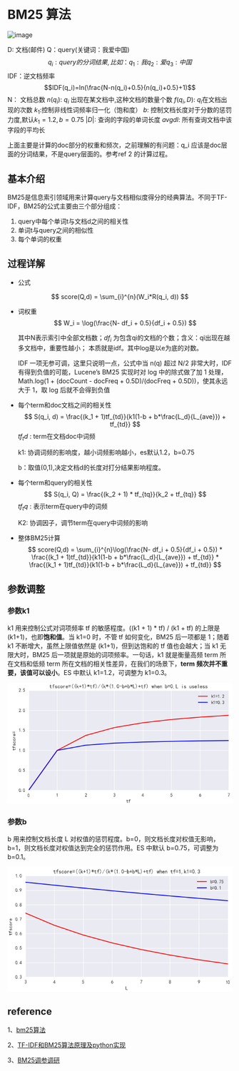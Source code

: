 # BM25 算法


![image](https://github.com/ww5365/tiny_util/assets/15375027/376d3904-d6c3-4d20-a785-fc26148e2d9d)

D: 文档(邮件)
Q：query(关键词：我爱中国)
$$q_i : query的分词结果,比如：q_1: 我 q_2:爱 q_3:中国$$ 
IDF：逆文档频率
$$IDF(q_i)=ln(\frac{N-n(q_i)+0.5}{n(q_i)+0.5}+1)$$ 
N： 文档总数
$n(q_i)$: $q_i$ 出现在某文档中,这种文档的数量个数
$f(q_i,D)$: $q_i$在文档出现的次数
$k_1$:控制非线性词频率归一化（饱和度）
$b$: 控制文档长度对于分数的惩罚力度,默认$k_1=1.2,b=0.75$
$|D|$: 查询的字段的单词长度
$avgdl$: 所有查询文档中该字段的平均长


上面主要是计算的doc部分的权重和频次，之前理解的有问题：q_i 应该是doc层面的分词结果，不是query层面的。参考ref 2 的计算过程。


## 基本介绍

BM25是信息索引领域用来计算query与文档相似度得分的经典算法。不同于TF-IDF，BM25的公式主要由三个部分组成：

1. query中每个单词t与文档d之间的相关性
2. 单词t与query之间的相似性
3. 每个单词的权重

## 过程详解

* 公式

$$
score(Q,d) = \sum_{i}^{n}(W_i*R(q_i, d))
$$

* 词权重
  $$
  W_i = \log(\frac{N- df_i + 0.5}{df_i + 0.5})
  $$
  
  
  
  其中N表示索引中全部文档数；$df_i$ 为包含qi的文档的个数；含义：qi出现在越多文档中，重要性越小； 本质就是idf。其中log是以e为底的对数。

   IDF 一项无参可调，这里只说明一点，公式中当 n(q) 超过 N/2 非常大时，IDF 有得到负值的可能，Lucene’s BM25 实现时对 log 中的除式做了加 1 处理，Math.log(1 + (docCount - docFreq + 0.5D)/(docFreq + 0.5D))，使其永远大于 1，取 log 后就不会得到负值
  
* 每个term和doc文档之间的相关性
  $$
  S(q_i, d) = \frac{(k_1 + 1)tf_{td}}{k1(1-b + b*\frac{L_d}{L_{ave}}) + tf_{td}}
  $$
  $tf_td$ : term在文档doc中词频

  k1: 协调词频的影响度，越小词频影响越小，es默认1.2，b=0.75

  b：取值(0,1),决定文档d的长度对打分结果影响程度。 

* 每个term和query的相关性
  $$
  S(q_i, Q) = \frac{(k_2 + 1) * tf_{tq}}{k_2 + tf_{tq}}
  $$
  $tf_tq$ : 表示term在query中的词频

  K2: 协调因子，调节term在query中词频的影响

* 整体BM25计算
  $$
  score(Q,d) = \sum_{i}^{n}\log(\frac{N- df_i + 0.5}{df_i + 0.5}) *  \frac{(k_1 + 1)tf_{td}}{k1(1-b + b*\frac{L_d}{L_{ave}}) + tf_{td}} *  \frac{(k_1 + 1)tf_{td}}{k1(1-b + b*\frac{L_d}{L_{ave}}) + tf_{td}}
  $$
  
## 参数调整

### 参数k1
k1 用来控制公式对词项频率 tf 的敏感程度。((k1 + 1) * tf) / (k1 + tf) 的上限是 (k1+1)，也即**饱和值**。当 k1=0 时，不管 tf 如何变化，BM25 后一项都是 1；随着 k1 不断增大，虽然上限值依然是 (k1+1)，但到达饱和的 tf 值也会越大；当 k1 无限大时，BM25 后一项就是原始的词项频率。一句话，k1 就是衡量高频 term 所在文档和低频 term 所在文档的相关性差异，在我们的场景下，**term 频次并不重要，该值可以设小**。ES 中默认 k1=1.2，可调整为 k1=0.3。

![img](../img/586070-20181011201906473-618722694.png)



### 参数b

b 用来控制文档长度 L 对权值的惩罚程度。b=0，则文档长度对权值无影响，b=1，则文档长度对权值达到完全的惩罚作用。ES 中默认 b=0.75，可调整为 b=0.1。

![img](../img/586070-20181011201959974-1234410459.png)







## reference

1、[bm25算法](https://zhuanlan.zhihu.com/p/79202151)

2、[TF-IDF和BM25算法原理及python实现](https://blog.csdn.net/chaojianmo/article/details/105143657)

3、[BM25调参调研](https://www.cnblogs.com/naughtybaby/p/9774836.html)

